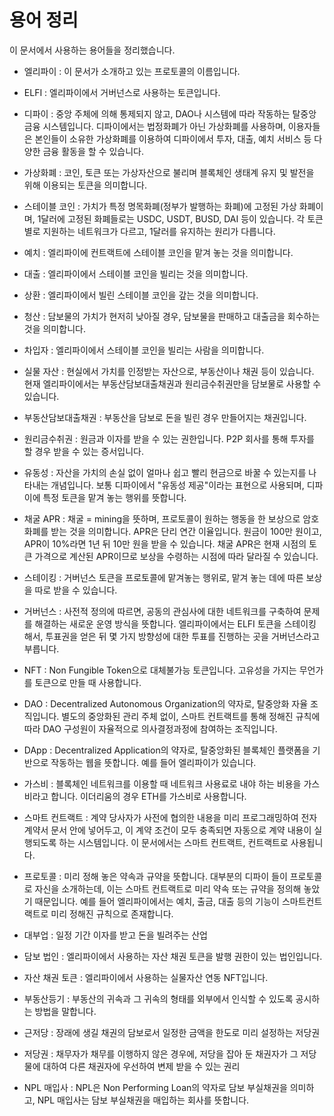 # 용어 정리
이 문서에서 사용하는 용어들을 정리했습니다.

* 엘리파이 : 이 문서가 소개하고 있는 프로토콜의 이름입니다.

* ELFI : 엘리파이에서 거버넌스로 사용하는 토큰입니다.

* 디파이 : 중앙 주체에 의해 통제되지 않고, DAO나 시스템에 따라 작동하는 탈중앙 금융 시스템입니다. 디파이에서는 법정화폐가 아닌 가상화폐를 사용하며, 이용자들은 본인들이 소유한 가상화폐를 이용하여 디파이에서 투자, 대출, 예치 서비스 등 다양한 금융 활동을 할 수 있습니다.

* 가상화폐 : 코인, 토큰 또는 가상자산으로 불리며 블록체인 생태계 유지 및 발전을 위해 이용되는 토큰을 의미합니다.

* 스테이블 코인 : 가치가 특정 명목화폐(정부가 발행하는 화폐)에 고정된 가상 화폐이며, 1달러에 고정된 화폐들로는 USDC, USDT, BUSD, DAI 등이 있습니다. 각 토큰 별로 지원하는 네트워크가 다르고, 1달러를 유지하는 원리가 다릅니다.

* 예치 : 엘리파이에 컨트랙트에 스테이블 코인을 맡겨 놓는 것을 의미합니다.

* 대출 : 엘리파이에서 스테이블 코인을 빌리는 것을 의미합니다.

* 상환 : 엘리파이에서 빌린 스테이블 코인을 갚는 것을 의미합니다.

* 청산 : 담보물의 가치가 현저히 낮아질 경우, 담보물을 판매하고 대출금을 회수하는 것을 의미합니다.

* 차입자 : 엘리파이에서 스테이블 코인을 빌리는 사람을 의미합니다.

* 실물 자산 : 현실에서 가치를 인정받는 자산으로, 부동산이나 채권 등이 있습니다. 현재 엘리파이에서는 부동산담보대출채권과 원리금수취권만을 담보물로 사용할 수 있습니다.

* 부동산담보대출채권 : 부동산을 담보로 돈을 빌린 경우 만들어지는 채권입니다.

* 원리금수취권 : 원금과 이자를 받을 수 있는 권한입니다. P2P 회사를 통해 투자를 할 경우 받을 수 있는 증서입니다.

* 유동성 : 자산을 가치의 손실 없이 얼마나 쉽고 빨리 현금으로 바꿀 수 있는지를 나타내는 개념입니다. 보통 디파이에서 "유동성 제공"이라는 표현으로 사용되며, 디파이에 특정 토큰을 맡겨 놓는 행위를 뜻합니다.

* 채굴 APR : 채굴 = mining을 뜻하며, 프로토콜이 원하는 행동을 한 보상으로 암호화폐를 받는 것을 의미합니다. APR은 단리 연간 이율입니다. 원금이 100만 원이고, APR이 10%라면 1년 뒤 10만 원을 받을 수 있습니다. 채굴 APR은 현재 시점의 토큰 가격으로 계산된 APR이므로 보상을 수령하는 시점에 따라 달라질 수 있습니다.

* 스테이킹 : 거버넌스 토큰을 프로토콜에 맡겨놓는 행위로, 맡겨 놓는 데에 따른 보상을 따로 받을 수 있습니다.

* 거버넌스 : 사전적 정의에 따르면, 공동의 관심사에 대한 네트워크를 구축하여 문제를 해결하는 새로운 운영 방식을 뜻합니다. 엘리파이에서는 ELFI 토큰을 스테이킹 해서, 투표권을 얻은 뒤 몇 가지 방향성에 대한 투표를 진행하는 곳을 거버넌스라고 부릅니다.

* NFT : Non Fungible Token으로 대체불가능 토큰입니다. 고유성을 가지는 무언가를 토큰으로 만들 때 사용합니다.

* DAO : Decentralized Autonomous Organization의 약자로, 탈중앙화 자율 조직입니다. 별도의 중앙화된 관리 주체 없이, 스마트 컨트랙트를 통해 정해진 규칙에 따라 DAO 구성원이 자율적으로 의사결정과정에 참여하는 조직입니다.

* DApp : Decentralized Application의 약자로, 탈중앙화된 블록체인 플랫폼을 기반으로 작동하는 웹을 뜻합니다. 예를 들어 엘리파이가 있습니다.

* 가스비 : 블록체인 네트워크를 이용할 때 네트워크 사용료로 내야 하는 비용을 가스비라고 합니다. 이더리움의 경우 ETH를 가스비로 사용합니다.

* 스마트 컨트랙트 : 계약 당사자가 사전에 협의한 내용을 미리 프로그래밍하여 전자 계약서 문서 안에 넣어두고, 이 계약 조건이 모두 충족되면 자동으로 계약 내용이 실행되도록 하는 시스템입니다. 이 문서에서는 스마트 컨트랙트, 컨트랙트로 사용됩니다.

* 프로토콜 : 미리 정해 놓은 약속과 규약을 뜻합니다. 대부분의 디파이 들이 프로토콜로 자신을 소개하는데, 이는 스마트 컨트랙트로 미리 약속 또는 규약을 정의해 놓았기 때문입니다. 예를 들어 엘리파이에서는 예치, 출금, 대출 등의 기능이 스마트컨트랙트로 미리 정해진 규칙으로 존재합니다.

* 대부업 : 일정 기간 이자를 받고 돈을 빌려주는 산업

* 담보 법인 : 엘리파이에서 사용하는 자산 채권 토큰을 발행 권한이 있는 법인입니다.

* 자산 채권 토큰 :  엘리파이에서 사용하는 실물자산 연동 NFT입니다.

* 부동산등기 : 부동산의 귀속과 그 귀속의 형태를 외부에서 인식할 수 있도록 공시하는 방법을 말합니다.

* 근저당 : 장래에 생길 채권의 담보로서 일정한 금액을 한도로 미리 설정하는 저당권

* 저당권 : 채무자가 채무를 이행하지 않은 경우에, 저당을 잡아 둔 채권자가 그 저당물에 대하여 다른 채권자에 우선하여 변제 받을 수 있는 권리

* NPL 매입사 : NPL은 Non Performing Loan의 약자로 담보 부실채권을 의미하고, NPL 매입사는 담보 부실채권을 매입하는 회사를 뜻합니다.